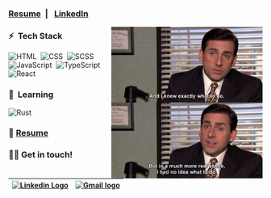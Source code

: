 <h3>
 <a href="./Rogelio_Lopez_Resume.pdf">Resume</a>&ensp;|&ensp; 
 <a href="https://www.linkedin.com/in/roge-lopez/">LinkedIn</a>
</h3>

<img alt="Coding IRL" src="./no-idea.jpg" align="right" height="300px"/>

### ⚡ &nbsp;Tech Stack

![HTML](https://img.shields.io/badge/-HTML-05122A?style=flat&logo=HTML5)&nbsp;
![CSS](https://img.shields.io/badge/-CSS-05122A?style=flat&logo=CSS3&logoColor=1572B6)&nbsp;
![SCSS](https://img.shields.io/badge/-Sass-05122A?style=flat&logo=Sass)&nbsp;
![JavaScript](https://img.shields.io/badge/-JavaScript-05122A?style=flat&logo=javascript)&nbsp;
![TypeScript](https://img.shields.io/badge/-TypeScript-05122A?style=flat&logo=typescript)&nbsp;
![React](https://img.shields.io/badge/-React-05122A?style=flat&logo=react)&nbsp;

### 🧠 &nbsp;Learning
![Rust](https://img.shields.io/badge/-Rust-05122A?style=flat&logo=Rust)&nbsp;

<h3>
 📄 <a href="./Rogelio_Lopez_Resume.pdf">Resume</a>
</h3>

<h3>
🤝🏻 Get in touch!
</h3>
  
| [<img src="https://www.svgrepo.com/show/57068/linkedin.svg" alt="Linkedin Logo" width="32">](https://www.linkedin.com/in/rogelio-j-lopez/) | [<img src="https://github.com/tusharnankani/tusharnankani/blob/master/Assets/Gmail.svg" alt="Gmail logo" height="32">](mailto:rogejlopez@gmail.com)
|:---:|:---:|
  
<br>

